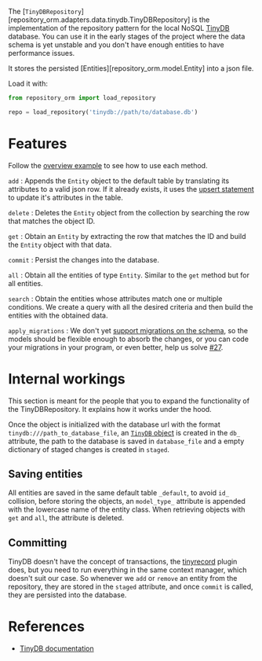 The [`TinyDBRepository`][repository_orm.adapters.data.tinydb.TinyDBRepository] is the
implementation of the repository pattern for the local NoSQL
[TinyDB](https://tinydb.readthedocs.io/en/latest/usage.html) database. You can
use it in the early stages of the project where the data schema is yet unstable
and you don't have enough entities to have performance issues.

It stores the persisted [Entities][repository_orm.model.Entity] into
a json file.

Load it with:

```python
from repository_orm import load_repository

repo = load_repository('tinydb://path/to/database.db')
```

# Features

Follow the [overview example](index.md#a-simple-example) to see how to use each
method.

`add`
: Appends the `Entity` object to the default table by translating its attributes
    to a valid json row. If it already exists, it uses the [upsert
    statement](https://tinydb.readthedocs.io/en/latest/usage.html?highlight=upsert#upserting-data)
    to update it's attributes in the table.

`delete`
: Deletes the `Entity` object from the collection by searching the row that
    matches the object ID.

`get`
: Obtain an `Entity` by extracting the row that matches the ID and build the
    `Entity` object with that data.

`commit`
: Persist the changes into the database.

`all`
: Obtain all the entities of type `Entity`. Similar to the `get` method but for
    all entities.

`search`
: Obtain the entities whose attributes match one or multiple conditions. We
    create a query with all the desired criteria and then build the entities with
    the obtained data.

`apply_migrations`
: We don't yet [support migrations on the
    schema](https://github.com/lyz-code/repository-orm/issues/27), so the models
    should be flexible enough to absorb the changes, or you can code your
    migrations in your program, or even better, help us solve
    [#27](https://github.com/lyz-code/repository-orm/issues/27).

# Internal workings

This section is meant for the people that you to expand the functionality of the
TinyDBRepository. It explains how it works under the hood.

Once the object is initialized with the database url with the format
`tinydb:///path_to_database_file`, an [`TinyDB` object](https://tinydb.readthedocs.io/en/latest/api.html#tinydb.database.TinyDB)
is created in the `db_` attribute, the path to the database is saved in
`database_file` and a empty dictionary of staged changes is created in `staged`.

## Saving entities

All entities are saved in the same default table `_default`, to avoid `id_`
collision, before storing the objects, an `model_type_` attribute is appended
with the lowercase name of the entity class. When retrieving objects with `get`
and `all`, the attribute is deleted.

## Committing

TinyDB doesn't have the concept of transactions, the
[tinyrecord](https://tinydb.readthedocs.io/en/latest/extensions.html#tinyrecord)
plugin does, but you need to run everything in the same context manager, which
doesn't suit our case. So whenever we `add` or `remove` an entity from the
repository, they are stored in the `staged` attribute, and once `commit` is
called, they are persisted into the database.

# References

* [TinyDB documentation](https://tinydb.readthedocs.io/en/latest/api.html#tinydb.database.TinyDB)
